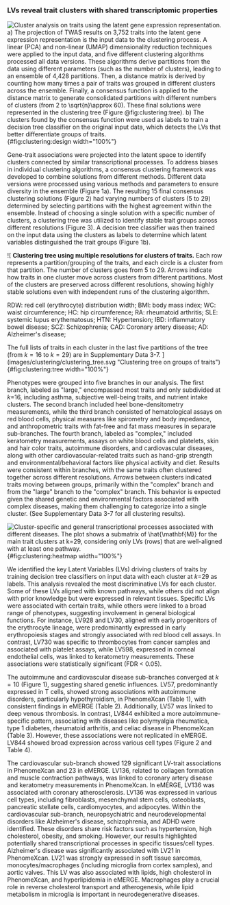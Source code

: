 ### LVs reveal trait clusters with shared transcriptomic properties

![
**Cluster analysis on traits using the latent gene expression representation.**
**a)** The projection of TWAS results on 3,752 traits into the latent gene expression representation is the input data to the clustering process.
A linear (PCA) and non-linear (UMAP) dimensionality reduction techniques were applied to the input data, and five different clustering algorithms processed all data versions.
These algorithms derive partitions from the data using different parameters (such as the number of clusters), leading to an ensemble of 4,428 partitions.
Then, a distance matrix is derived by counting how many times a pair of traits was grouped in different clusters across the ensemble.
Finally, a consensus function is applied to the distance matrix to generate consolidated partitions with different numbers of clusters (from 2 to $\sqrt{n}\approx$ 60).
These final solutions were represented in the clustering tree (Figure @fig:clustering:tree).
**b)** The clusters found by the consensus function were used as labels to train a decision tree classifier on the original input data, which detects the LVs that better differentiate groups of traits.
](images/clustering/clustering_design.svg "Cluster analysis on traits"){#fig:clustering:design width="100%"}


Gene-trait associations were projected into the latent space to identify clusters connected by similar transcriptional processes.
To address biases in individual clustering algorithms, a consensus clustering framework was developed to combine solutions from different methods.
Different data versions were processed using various methods and parameters to ensure diversity in the ensemble (Figure 1a).
The resulting 15 final consensus clustering solutions (Figure 2) had varying numbers of clusters (5 to 29) determined by selecting partitions with the highest agreement within the ensemble.
Instead of choosing a single solution with a specific number of clusters, a clustering tree was utilized to identify stable trait groups across different resolutions (Figure 3).
A decision tree classifier was then trained on the input data using the clusters as labels to determine which latent variables distinguished the trait groups (Figure 1b).


![
**Clustering tree using multiple resolutions for clusters of traits.**
Each row represents a partition/grouping of the traits, and each circle is a cluster from that partition.
The number of clusters goes from 5 to 29.
Arrows indicate how traits in one cluster move across clusters from different partitions.
Most of the clusters are preserved across different resolutions, showing highly stable solutions even with independent runs of the clustering algorithm.
<!--  -->
RDW: red cell (erythrocyte) distribution width;
BMI: body mass index;
WC: waist circumference;
HC: hip circumference;
RA: rheumatoid arthritis;
SLE: systemic lupus erythematosus;
HTN: Hypertension;
IBD: inflammatory bowel disease;
SCZ: Schizophrenia;
CAD: Coronary artery disease;
AD: Alzheimer's disease;
<!--  -->
The full lists of traits in each cluster in the last five partitions of the tree (from $k=16$ to $k=29$) are in Supplementary Data 3-7.
](images/clustering/clustering_tree.svg "Clustering tree on groups of traits"){#fig:clustering:tree width="100%"}


Phenotypes were grouped into five branches in our analysis.
The first branch, labeled as "large," encompassed most traits and only subdivided at $k$=16, including asthma, subjective well-being traits, and nutrient intake clusters.
The second branch included heel bone-densitometry measurements, while the third branch consisted of hematological assays on red blood cells, physical measures like spirometry and body impedance, and anthropometric traits with fat-free and fat mass measures in separate sub-branches.
The fourth branch, labeled as "complex," included keratometry measurements, assays on white blood cells and platelets, skin and hair color traits, autoimmune disorders, and cardiovascular diseases, along with other cardiovascular-related traits such as hand-grip strength and environmental/behavioral factors like physical activity and diet.
Results were consistent within branches, with the same traits often clustered together across different resolutions.
Arrows between clusters indicated traits moving between groups, primarily within the "complex" branch and from the "large" branch to the "complex" branch.
This behavior is expected given the shared genetic and environmental factors associated with complex diseases, making them challenging to categorize into a single cluster.
(See Supplementary Data 3-7 for all clustering results).


![
**Cluster-specific and general transcriptional processes associated with different diseases.**
The plot shows a submatrix of $\hat{\mathbf{M}}$ for the main trait clusters at $k$=29, considering only LVs (rows) that are well-aligned with at least one pathway.
](images/clustering/global_clustermap-plain.svg "Heatmap with gene modules and traits"){#fig:clustering:heatmap width="100%"}


We identified the key Latent Variables (LVs) driving clusters of traits by training decision tree classifiers on input data with each cluster at $k$=29 as labels.
This analysis revealed the most discriminative LVs for each cluster.
Some of these LVs aligned with known pathways, while others did not align with prior knowledge but were expressed in relevant tissues.
Specific LVs were associated with certain traits, while others were linked to a broad range of phenotypes, suggesting involvement in general biological functions.
For instance, LV928 and LV30, aligned with early progenitors of the erythrocyte lineage, were predominantly expressed in early erythropoiesis stages and strongly associated with red blood cell assays.
In contrast, LV730 was specific to thrombocytes from cancer samples and associated with platelet assays, while LV598, expressed in corneal endothelial cells, was linked to keratometry measurements.
These associations were statistically significant (FDR < 0.05).


The autoimmune and cardiovascular disease sub-branches converged at $k=10$ (Figure 1), suggesting shared genetic influences.
LV57, predominantly expressed in T cells, showed strong associations with autoimmune disorders, particularly hypothyroidism, in PhenomeXcan (Table 1), with consistent findings in eMERGE (Table 2).
Additionally, LV57 was linked to deep venous thrombosis.
In contrast, LV844 exhibited a more autoimmune-specific pattern, associating with diseases like polymyalgia rheumatica, type 1 diabetes, rheumatoid arthritis, and celiac disease in PhenomeXcan (Table 3).
However, these associations were not replicated in eMERGE.
LV844 showed broad expression across various cell types (Figure 2 and Table 4).


The cardiovascular sub-branch showed 129 significant LV-trait associations in PhenomeXcan and 23 in eMERGE.
LV136, related to collagen formation and muscle contraction pathways, was linked to coronary artery disease and keratometry measurements in PhenomeXcan.
In eMERGE, LV136 was associated with coronary atherosclerosis.
LV136 was expressed in various cell types, including fibroblasts, mesenchymal stem cells, osteoblasts, pancreatic stellate cells, cardiomyocytes, and adipocytes.
Within the cardiovascular sub-branch, neuropsychiatric and neurodevelopmental disorders like Alzheimer's disease, schizophrenia, and ADHD were identified.
These disorders share risk factors such as hypertension, high cholesterol, obesity, and smoking.
However, our results highlighted potentially shared transcriptional processes in specific tissues/cell types.
Alzheimer's disease was significantly associated with LV21 in PhenomeXcan.
LV21 was strongly expressed in soft tissue sarcomas, monocytes/macrophages (including microglia from cortex samples), and aortic valves.
This LV was also associated with lipids, high cholesterol in PhenomeXcan, and hyperlipidemia in eMERGE.
Macrophages play a crucial role in reverse cholesterol transport and atherogenesis, while lipid metabolism in microglia is important in neurodegenerative diseases.

